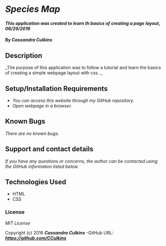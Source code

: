 # _Species Map_

#### _This application was created to learn th basics of creating a page layout, 06/29/2016_

#### By _**Cassandra Culkins**_

## Description

_The purpose of this application was to follow a tutorial and learn the basics of creating a simple webpage layout with css. _

## Setup/Installation Requirements

* _You can access this website through my GitHub repository._
* _Open webpage in a browser._

## Known Bugs

_There are no known bugs._

## Support and contact details

_If you have any questions or concerns, the author can be contacted using the GitHub information listed below._

## Technologies Used

* HTML
* CSS

### License

*MIT License*

Copyright (c) 2016 **_Cassandra Culkins_**
-GitHub URL: **_https://github.com/CCulkins_** 
